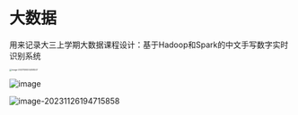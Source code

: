 # 大数据
用来记录大三上学期大数据课程设计：基于Hadoop和Spark的中文手写数字实时识别系统

<img src="https://ljh-tuchuang-1311681554.cos.ap-nanjing.myqcloud.com/img/image-20231126204258227.png" alt="image-20231126204258227" style="zoom:25%;" />

![image](https://hadoop.apache.org/hadoop-logo.jpg)

![image-20231126194715858](https://ljh-tuchuang-1311681554.cos.ap-nanjing.myqcloud.com/img/image-20231126194715858.png)
